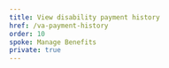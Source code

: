 ```yaml
---
title: View disability payment history
href: /va-payment-history
order: 10
spoke: Manage Benefits
private: true
---
```

